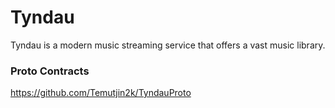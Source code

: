 # Tyndau
Tyndau is a modern music streaming service that offers a vast music library. 

### Proto Contracts
https://github.com/Temutjin2k/TyndauProto